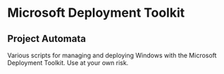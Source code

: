 # Microsoft Deployment Toolkit

## Project Automata

Various scripts for managing and deploying Windows with the Microsoft Deployment Toolkit. Use at your own risk.
